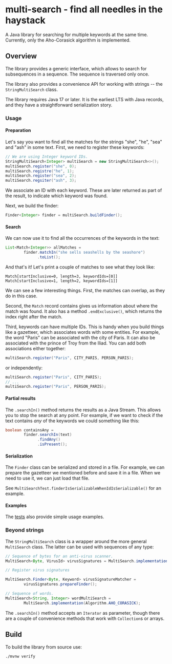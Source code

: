 # multi-search - find all needles in the haystack
A Java library for searching for multiple keywords at the same
time. Currently, only the Aho-Corasick algorithm is implemented.

## Overview

The library provides a generic interface, which allows to search for
subsequences in a sequence. The sequence is traversed only once.

The library also provides a convenience API for working with strings
-- the `StringMultiSearch` class.

The library requires Java 17 or later. It is the earliest LTS with
Java records, and they have a straightforward serialization story.

### Usage

#### Preparation

Let's say you want to find all the matches for the strings "she",
"he", "sea" and "ash" in some text. First, we need to register these
keywords:

```java
// We are using Integer keyword IDs.
StringMultiSearch<Integer> multiSearch = new StringMultiSearch<>();
multiSearch.register("she", 0);
multiSearch.registre("he", 1);
multiSearch.register("sea", 2);
multiSearch.regsiter("ash", 3);
```

We associate an ID with each keyword. These are later returned as part
of the result, to indicate which keyword was found.

Next, we build the finder:
```java
Finder<Integer> finder = multiSearch.buildFinder();
```

#### Search

We can now use it to find all the occurrences of the keywords in the
text:

```java
List<Match<Integer>> allMatches =
        finder.matchIn("she sells seashells by the seashore")
		      .toList();
```

And that's it! Let's print a couple of matches to see what they look
like:

```
Match[startInclusive=0, length=3, keywordIds=[0]]
Match[startInclusive=1, length=2, keywordIds=[1]]
```

We can see a few interesting things. First, the matches can overlap,
as they do in this case.

Second, the `Match` record contains gives us information about where
the match was found. It also has a method `.endExclusive()`, which
returns the index right after the match.

Third, keywords can have multiple IDs. This is handy when you build
things like a gazetteer, which associates words with some
entities. For example, the word "Paris" can be associated with the
city of Paris. It can also be associated with the prince of Troy from
the Iliad. You can add both associations either together:

```java
multiSearch.register("Paris", CITY_PARIS, PERSON_PARIS);
```

or independently:

```java
multiSearch.register("Paris", CITY_PARIS);
// ...
multiSearch.register("Paris", PERSON_PARIS);
```

#### Partial results

The `.searchIn()` method returns the results as a Java Stream. This
allows you to stop the search at any point. For example, if we want to
check if the text contains _any_ of the keywords we could something
like this:

```java
boolean containsAny =
        finder.searchIn(text)
              .findAny()
              .isPresent();
```

#### Serialization

The `Finder` class can be serialized and stored in a file. For
example, we can prepare the gazetteer we mentioned before and save it
in a file. When we need to use it, we can just load that file.

See `MultiSearchTest.finderIsSerializableWhenIdIsSerializable()` for
an example.

#### Examples

The
[tests](src/test/java/io/github/itoshkov/multisearch/MultiSearchTest.java)
also provide simple usage examples.

### Beyond strings

The `StringMultiSearch` class is a wrapper around the more general
`MultiSearch` class. The latter can be used with sequences of any
type:

```java
// Sequence of bytes for an anti-virus scanner.
MultiSearch<Byte, VirusId> virusSignatures = MultiSearch.implementation();

// Register virus signatures

MultiSearch.Finder<Byte, Keyword> virusSignatureMatcher =
        virusSignatures.prepareFinder();
```

```java
// Sequence of words.
MultiSearch<String, Integer> wordMultiSearch =
        MultiSearch.implementation(Algorithm.AHO_CORASICK);
```

The `.searchIn()` method accepts an `Iterator` as parameter, though
there are a couple of convenience methods that work with `Collection`s
or arrays.

## Build

To build the library from source use:

```shell
./mvnw verify
```
